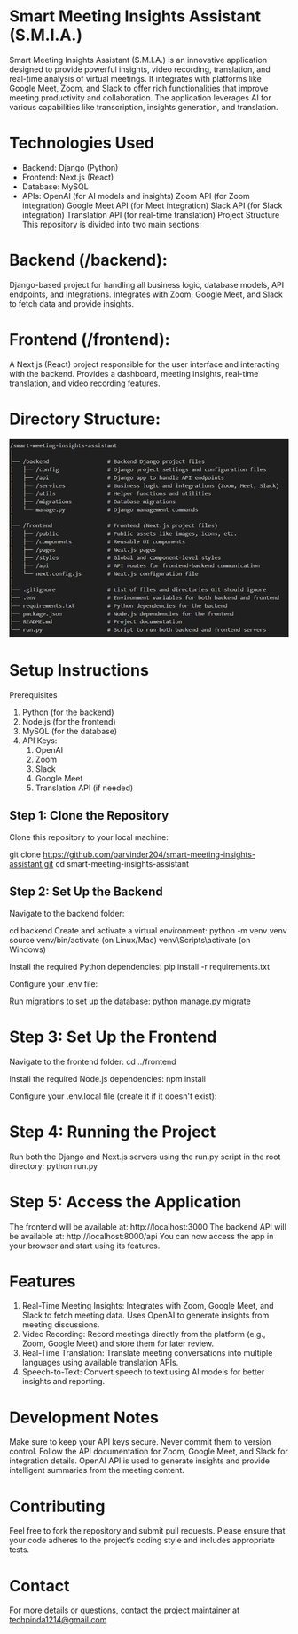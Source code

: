 # Smart Meeting Insights Assistant (S.M.I.A.)
Smart Meeting Insights Assistant (S.M.I.A.) is an innovative application designed to provide powerful insights, video recording, translation, and real-time analysis of virtual meetings. It integrates with platforms like Google Meet, Zoom, and Slack to offer rich functionalities that improve meeting productivity and collaboration. The application leverages AI for various capabilities like transcription, insights generation, and translation.

# Technologies Used
* Backend: Django (Python)
* Frontend: Next.js (React)
* Database: MySQL
* APIs:
OpenAI (for AI models and insights)
Zoom API (for Zoom integration)
Google Meet API (for Meet integration)
Slack API (for Slack integration)
Translation API (for real-time translation)
Project Structure
This repository is divided into two main sections:

# Backend (/backend):
Django-based project for handling all business logic, database models, API endpoints, and integrations.
Integrates with Zoom, Google Meet, and Slack to fetch data and provide insights.

# Frontend (/frontend):
A Next.js (React) project responsible for the user interface and interacting with the backend.
Provides a dashboard, meeting insights, real-time translation, and video recording features.

# Directory Structure:

![alt text](image.png)

# Setup Instructions
Prerequisites
1. Python (for the backend)
2. Node.js (for the frontend)
3. MySQL (for the database)
4. API Keys:
   1. OpenAI
   2. Zoom
   3. Slack
   4. Google Meet
   5. Translation API (if needed)


## Step 1: Clone the Repository
Clone this repository to your local machine:

git clone https://github.com/parvinder204/smart-meeting-insights-assistant.git
cd smart-meeting-insights-assistant

## Step 2: Set Up the Backend
Navigate to the backend folder:

cd backend
Create and activate a virtual environment:
python -m venv venv
source venv/bin/activate (on Linux/Mac)
venv\Scripts\activate (on Windows)


Install the required Python dependencies:
pip install -r requirements.txt


Configure your .env file:

Run migrations to set up the database:
python manage.py migrate


# Step 3: Set Up the Frontend
Navigate to the frontend folder:
cd ../frontend

Install the required Node.js dependencies:
npm install

Configure your .env.local file (create it if it doesn't exist):

# Step 4: Running the Project
Run both the Django and Next.js servers using the run.py script in the root directory:
python run.py

# Step 5: Access the Application
The frontend will be available at: http://localhost:3000
The backend API will be available at: http://localhost:8000/api
You can now access the app in your browser and start using its features.

# Features
1. Real-Time Meeting Insights:
Integrates with Zoom, Google Meet, and Slack to fetch meeting data.
Uses OpenAI to generate insights from meeting discussions.
2. Video Recording:
Record meetings directly from the platform (e.g., Zoom, Google Meet) and store them for later review.
3. Real-Time Translation:
Translate meeting conversations into multiple languages using available translation APIs.
4. Speech-to-Text:
Convert speech to text using AI models for better insights and reporting.


# Development Notes
Make sure to keep your API keys secure. Never commit them to version control.
Follow the API documentation for Zoom, Google Meet, and Slack for integration details.
OpenAI API is used to generate insights and provide intelligent summaries from the meeting content.


# Contributing
Feel free to fork the repository and submit pull requests. Please ensure that your code adheres to the project’s coding style and includes appropriate tests.

# Contact
For more details or questions, contact the project maintainer at techpinda1214@gmail.com
